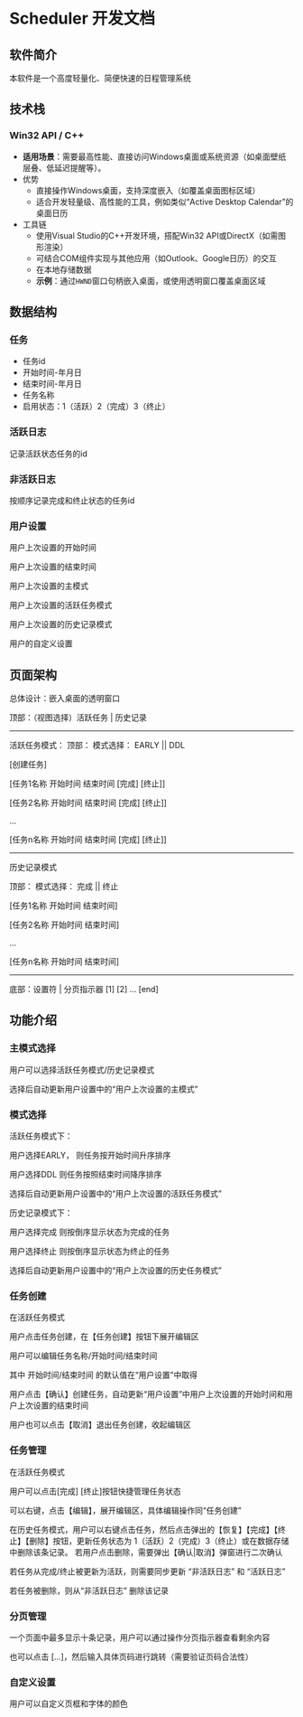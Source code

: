 # Scheduler 开发文档

## 软件简介

本软件是一个高度轻量化、简便快速的日程管理系统

## 技术栈

### **Win32 API / C++**

- **适用场景**：需要最高性能、直接访问Windows桌面或系统资源（如桌面壁纸层叠、低延迟提醒等）。
- 优势
  - 直接操作Windows桌面，支持深度嵌入（如覆盖桌面图标区域）
  - 适合开发轻量级、高性能的工具，例如类似“Active Desktop Calendar”的桌面日历
- 工具链
  - 使用Visual Studio的C++开发环境，搭配Win32 API或DirectX（如需图形渲染）
  - 可结合COM组件实现与其他应用（如Outlook、Google日历）的交互
  - 在本地存储数据
  - **示例**：通过`HWND`窗口句柄嵌入桌面，或使用透明窗口覆盖桌面区域

## 数据结构

### 任务

- 任务id
- 开始时间-年月日
- 结束时间-年月日
- 任务名称
- 启用状态：1（活跃）2（完成）3（终止）

### 活跃日志

记录活跃状态任务的id

### 非活跃日志

按顺序记录完成和终止状态的任务id

### 用户设置

用户上次设置的开始时间

用户上次设置的结束时间

用户上次设置的主模式

用户上次设置的活跃任务模式

用户上次设置的历史记录模式

用户的自定义设置

## 页面架构

总体设计：嵌入桌面的透明窗口

顶部：（视图选择）活跃任务 | 历史记录

---

活跃任务模式：
顶部： 模式选择： EARLY || DDL

[创建任务]

[任务1名称 开始时间 结束时间 [完成] [终止]]

[任务2名称 开始时间 结束时间 [完成] [终止]]

...

[任务n名称 开始时间 结束时间 [完成] [终止]]

---

历史记录模式

顶部： 模式选择： 完成 || 终止

[任务1名称 开始时间 结束时间]

[任务2名称 开始时间 结束时间]

...

[任务n名称 开始时间 结束时间]

---

底部：设置符 | 分页指示器 [1] [2] ... [end]

## 功能介绍

### 主模式选择

用户可以选择活跃任务模式/历史记录模式 

选择后自动更新用户设置中的“用户上次设置的主模式”

### 模式选择

活跃任务模式下：

用户选择EARLY， 则任务按开始时间升序排序

用户选择DDL 则任务按照结束时间降序排序

选择后自动更新用户设置中的“用户上次设置的活跃任务模式”



历史记录模式下：

用户选择完成 则按倒序显示状态为完成的任务

用户选择终止 则按倒序显示状态为终止的任务

选择后自动更新用户设置中的“用户上次设置的历史任务模式”

### 任务创建

在活跃任务模式

用户点击任务创建，在【任务创建】按钮下展开编辑区

用户可以编辑任务名称/开始时间/结束时间

其中 开始时间/结束时间 的默认值在“用户设置”中取得

用户点击【确认】创建任务，自动更新“用户设置”中用户上次设置的开始时间和用户上次设置的结束时间

用户也可以点击【取消】退出任务创建，收起编辑区



### 任务管理

在活跃任务模式

用户可以点击[完成] [终止]按钮快捷管理任务状态

可以右键，点击【编辑】，展开编辑区，具体编辑操作同“任务创建”



在历史任务模式，用户可以右键点击任务，然后点击弹出的【恢复】【完成】【终止】【删除】按钮，更新任务状态为 1（活跃）2（完成）3（终止）或在数据存储中删除该条记录。 若用户点击删除，需要弹出【确认|取消】弹窗进行二次确认

若任务从完成/终止被更新为活跃，则需要同步更新 “非活跃日志” 和 “活跃日志”

若任务被删除，则从“非活跃日志” 删除该记录



### 分页管理

一个页面中最多显示十条记录，用户可以通过操作分页指示器查看剩余内容

也可以点击  [...]，然后输入具体页码进行跳转（需要验证页码合法性）



### 自定义设置

用户可以自定义页框和字体的颜色